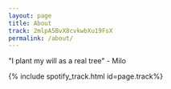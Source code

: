 ```yaml
---
layout: page
title: About
track: 2mlpA5BvX8cvkwbXu19FsX
permalink: /about/
---
```


"I plant my will as a real tree" - Milo

{% include spotify_track.html id=page.track%}
